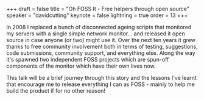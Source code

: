 +++
draft = false
title = "Oh FOSS It - Free helpers through open source"
speaker = "davidcutting"
keynote = false
lightning = true
order = 13
+++

In 2008 I replaced a bunch of disconnected ageing scripts that monitored my servers with a single simple network monitor... and released it open source in case anyone (or two) might use it. Over the next ten years it grew thanks to free community involvement both in terms of testing, suggestions, code submissions, community support, and everything else. Along the way it's spawned two independent FOSS projects which are spun-off components of the monitor which have their own lives now.

This talk will be a brief journey through this story and the lessons I've learnt that encourage me to release everything I can as FOSS - mainly to help me build the product if for no other reason!